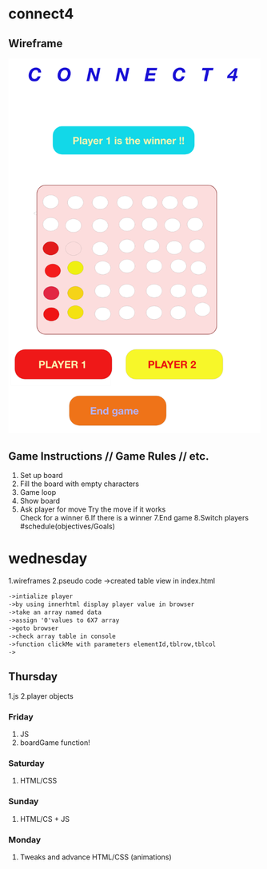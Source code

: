 # connect4



## Wireframe

![wireframe](./Screen%20Shot%202020-03-11%20at%201.24.40%20PM.png)



## Game Instructions // Game Rules // etc. 
1. Set up board
2. Fill the board with empty characters       
3. Game loop
4. Show board
5. Ask player for move
Try the move
if it works  
Check for a winner 
6.If there is a winner 
7.End game
8.Switch players
#schedule(objectives/Goals)
# wednesday
1.wireframes
2.pseudo code
    ->created table view in index.html

    ->intialize player 
    ->by using innerhtml display player value in browser
    ->take an array named data 
    ->assign '0'values to 6X7 array
    ->goto browser 
    ->check array table in console
    ->function clickMe with parameters elementId,tblrow,tblcol
    ->


## Thursday
1.js
2.player objects

### Friday
1. JS
2. boardGame function! 

### Saturday
1. HTML/CSS

### Sunday
1. HTML/CS + JS

### Monday
1. Tweaks and advance HTML/CSS (animations)
